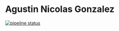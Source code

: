 # Agustin Nicolas Gonzalez


[![pipeline status](https://gitlab.com/fiuba-memo2/alumnos/agustin_go/badges/master/pipeline.svg)](https://gitlab.com/fiuba-memo2/alumnos/agustin_go/commits/master)


